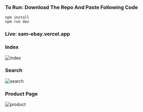 ### To Run: Download The Repo And Paste Following Code

    npm install 
    npm run dev

### Live: sam-ebay.vercel.app

### Index
![index](https://github.com/user-attachments/assets/a6b098d6-dcf3-4b9c-a9ea-441e525170b7)

### Search
![search](https://github.com/user-attachments/assets/1d1a2bb6-5920-4ffe-812d-870969ee995c)

### Product Page
![product](https://github.com/user-attachments/assets/8811f7ad-828d-4c1c-ac83-9309bcdcf292)
